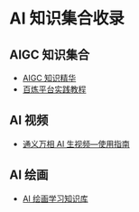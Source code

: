# AI 知识集合收录

## AIGC 知识集合

- [AIGC 知识精华](https://haojiyou.feishu.cn/wiki/RtyNwbtgmi2zQEkQRyucoqRDnmh)
- [百炼平台实践教程](https://help.aliyun.com/zh/model-studio/use-cases/)

## AI 视频

- [通义万相 AI 生视频—使用指南](https://alidocs.dingtalk.com/i/nodes/jb9Y4gmKWrx9eo4dCql9LlbYJGXn6lpz?spm=5176.29623064.0.0.41ed1eceeXJr0F&utm_scene=person_space)

## AI 绘画

- [AI 绘画学习知识库](https://haojiyou.feishu.cn/wiki/O8SVw43Mlijd0Okw4LNcp2RenKc)

